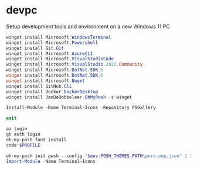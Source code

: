 # devpc
Setup development tools and environment on a new Windows 11 PC 

``` powershell
winget install Microsoft.WindowsTerminal
winget install Microsoft.Powershell
winget install Git.Git
winget install Microsoft.AzureCLI
winget install Microsoft.VisualStudioCode
winget install Microsoft.VisualStudio.2022.Community
winget install Microsoft.DotNet.SDK.5
winget install Microsoft.DotNet.SDK.6
winget install Microsoft.Nuget
winget install GitHub.Cli
winget install Docker.DockerDesktop
winget install JanDeDobbeleer.OhMyPosh -s winget

Install-Module -Name Terminal-Icons -Repository PSGallery

exit
```

``` powershell
az login
gh auth login
oh-my-posh font install
code $PROFILE
```

``` powershell
oh-my-posh init pwsh --config "$env:POSH_THEMES_PATH\pure.omp.json" | Invoke-Expression
Import-Module -Name Terminal-Icons
```